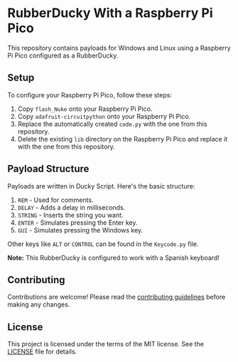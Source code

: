 # RubberDucky With a Raspberry Pi Pico

This repository contains payloads for Windows and Linux using a Raspberry Pi Pico configured as a RubberDucky.

## Setup

To configure your Raspberry Pi Pico, follow these steps:

1. Copy `flash_Nuke` onto your Raspberry Pi Pico.
2. Copy `adafruit-circuitpython` onto your Raspberry Pi Pico.
3. Replace the automatically created `code.py` with the one from this repository.
4. Delete the existing `lib` directory on the Raspberry Pi Pico and replace it with the one from this repository.

## Payload Structure

Payloads are written in Ducky Script. Here's the basic structure:

1. `REM` - Used for comments.
2. `DELAY` - Adds a delay in milliseconds.
3. `STRING` - Inserts the string you want.
4. `ENTER` - Simulates pressing the Enter key.
5. `GUI` - Simulates pressing the Windows key.

Other keys like `ALT` or `CONTROL` can be found in the `Keycode.py` file.

**Note:** This RubberDucky is configured to work with a Spanish keyboard!

## Contributing

Contributions are welcome! Please read the [contributing guidelines](CONTRIBUTING.md) before making any changes.

## License

This project is licensed under the terms of the MIT license. See the [LICENSE](LICENSE) file for details.
